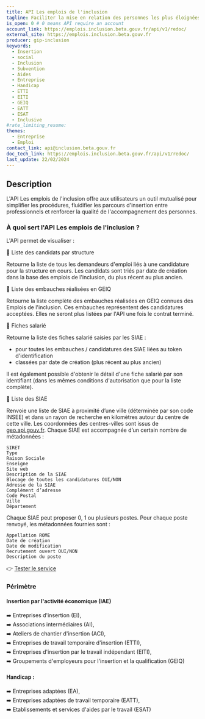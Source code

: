 ```yaml
---
title: API Les emplois de l'inclusion
tagline: Faciliter la mise en relation des personnes les plus éloignées de l'emploi avec les employeurs solidaires (SIAE, GEIQ, EA et EATT) et les accompagnants (orienteurs et prescripteurs habilités).
is_open: 0 # 0 means API require an account
account_link: https://emplois.inclusion.beta.gouv.fr/api/v1/redoc/
external_site: https://emplois.inclusion.beta.gouv.fr
producer: gip-inclusion
keywords:
  - Insertion
  - social
  - Inclusion
  - Subvention
  - Aides
  - Entreprise
  - Handicap
  - ETTI
  - EITI
  - GEIQ
  - EATT
  - ESAT
  - Inclusive
#rate_limiting_resume: 
themes:
  - Entreprise
  - Emploi
contact_link: api@inclusion.beta.gouv.fr
doc_tech_link: https://emplois.inclusion.beta.gouv.fr/api/v1/redoc/
last_update: 22/02/2024
---
```


## Description

L'API Les emplois de l'inclusion offre aux utilisateurs un outil mutualisé pour simplifier les procédures, fluidifier les parcours d'insertion entre professionnels et renforcer la qualité de l'accompagnement des personnes.

### À quoi sert l'API Les emplois de l'inclusion ?


L'API permet de visualiser :

🔎 Liste des candidats par structure

Retourne la liste de tous les demandeurs d'emploi liés à une candidature pour la structure en cours.
Les candidats sont triés par date de création dans la base des emplois de l'inclusion, du plus récent au plus ancien.

🔎 Liste des embauches réalisées en GEIQ

Retourne la liste complète des embauches réalisées en GEIQ connues des Emplois de l'inclusion. Ces embauches représentent des candidatures acceptées.
Elles ne seront plus listées par l'API une fois le contrat terminé.

🔎 Fiches salarié

Retourne la liste des fiches salarié saisies par les SIAE :
- pour toutes les embauches / candidatures des SIAE liées au token d'identification
- classées par date de création (plus récent au plus ancien)


Il est également possible d'obtenir le détail d'une fiche salarié par son identifiant (dans les mêmes conditions d'autorisation que pour la liste complète).

🔎 Liste des SIAE

Renvoie une liste de SIAE à proximité d’une ville (déterminée par son code INSEE) et dans un rayon de recherche en kilomètres autour du centre de cette ville.
Les coordonnées des centres-villes sont issus de [geo.api.gouv.fr](https://geo.api.gouv.fr/).
Chaque SIAE est accompagnée d’un certain nombre de métadonnées :

```
SIRET
Type
Raison Sociale
Enseigne
Site web
Description de la SIAE
Blocage de toutes les candidatures OUI/NON
Adresse de la SIAE
Complément d’adresse
Code Postal
Ville
Département

```

Chaque SIAE peut proposer 0, 1 ou plusieurs postes. Pour chaque poste renvoyé, les métadonnées fournies sont :

```
Appellation ROME
Date de création
Date de modification
Recrutement ouvert OUI/NON
Description du poste

```

👉 [Tester le service](https://emplois.inclusion.beta.gouv.fr)

### Périmètre

#### Insertion par l'activité économique (IAE)

➡️  Entreprises d'insertion (EI),<br>
➡️  Associations intermédiaires (AI),<br>
➡️  Ateliers de chantier d'insertion (ACI),<br>
➡️  Entreprises de travail temporaire d'insertion (ETTI),<br>
➡️  Entreprises d'insertion par le travail indépendant (EITI),<br>
➡️  Groupements d'employeurs pour l'insertion et la qualification (GEIQ)<br>

#### Handicap :

➡️  Entreprises adaptées (EA),<br>
➡️  Entreprises adaptées de travail temporaire (EATT),<br>
➡️  Etablissements et services d'aides par le travail (ESAT)<br>

